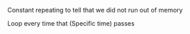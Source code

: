 Constant repeating to tell that we did not run out of memory

Loop every time that (Specific time) passes
